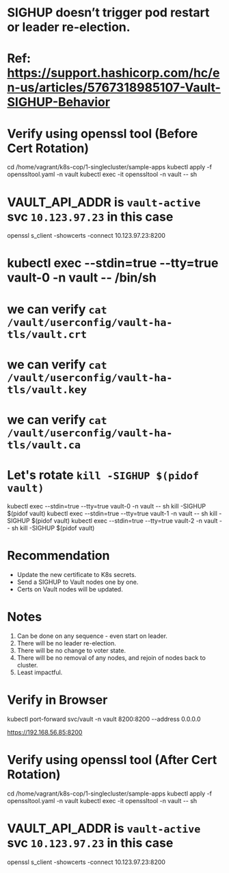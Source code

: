 # SIGHUP doesn’t trigger pod restart or leader re-election.
# Ref: https://support.hashicorp.com/hc/en-us/articles/5767318985107-Vault-SIGHUP-Behavior

# Verify using openssl tool (Before Cert Rotation)
cd /home/vagrant/k8s-cop/1-singlecluster/sample-apps
kubectl apply -f openssltool.yaml -n vault
kubectl exec -it openssltool -n vault -- sh
# VAULT_API_ADDR is `vault-active` svc `10.123.97.23` in this case
openssl s_client -showcerts -connect 10.123.97.23:8200

# kubectl exec --stdin=true --tty=true vault-0 -n vault -- /bin/sh
# we can verify `cat /vault/userconfig/vault-ha-tls/vault.crt`
# we can verify `cat /vault/userconfig/vault-ha-tls/vault.key`
# we can verify `cat /vault/userconfig/vault-ha-tls/vault.ca`

# Let's rotate `kill -SIGHUP $(pidof vault)`
kubectl exec --stdin=true --tty=true vault-0 -n vault -- sh 
kill -SIGHUP $(pidof vault)
kubectl exec --stdin=true --tty=true vault-1 -n vault -- sh
kill -SIGHUP $(pidof vault) 
kubectl exec --stdin=true --tty=true vault-2 -n vault -- sh
kill -SIGHUP $(pidof vault)

# Recommendation
- Update the new certificate to K8s secrets.
- Send a SIGHUP to Vault nodes one by one.
- Certs on Vault nodes will be updated.

# Notes
1. Can be done on any sequence - even start on leader.
2. There will be no leader re-election.
3. There will be no change to voter state.
4. There will be no removal of any nodes, and rejoin of nodes back to cluster.
5. Least impactful.

# Verify in Browser
kubectl port-forward svc/vault -n vault 8200:8200 --address 0.0.0.0

https://192.168.56.85:8200

# Verify using openssl tool (After Cert Rotation)
cd /home/vagrant/k8s-cop/1-singlecluster/sample-apps
kubectl apply -f openssltool.yaml -n vault
kubectl exec -it openssltool -n vault -- sh
# VAULT_API_ADDR is `vault-active` svc `10.123.97.23` in this case
openssl s_client -showcerts -connect 10.123.97.23:8200